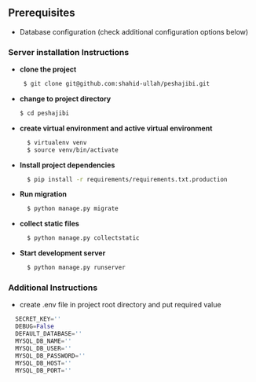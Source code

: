 ## Prerequisites

- Database configuration (check additional configuration options below)

### Server installation Instructions

- **clone the project**
  ```bash
   $ git clone git@github.com:shahid-ullah/peshajibi.git
  ```
- **change to project directory**
  ```bash
  $ cd peshajibi
  ```
- **create virtual environment and active virtual environment**
  ```bash
    $ virtualenv venv
    $ source venv/bin/activate
  ```
- **Install project dependencies**
  ```bash
    $ pip install -r requirements/requirements.txt.production
  ```
- **Run migration**
  ```bash
    $ python manage.py migrate
  ```
- **collect static files**
  ```bash
    $ python manage.py collectstatic
  ```
- **Start development server**
  ```bash
    $ python manage.py runserver
  ```

### Additional Instructions

- create .env file in project root directory and put required value

```py
  SECRET_KEY=''
  DEBUG=False
  DEFAULT_DATABASE=''
  MYSQL_DB_NAME=''
  MYSQL_DB_USER=''
  MYSQL_DB_PASSWORD=''
  MYSQL_DB_HOST=''
  MYSQL_DB_PORT=''
```
